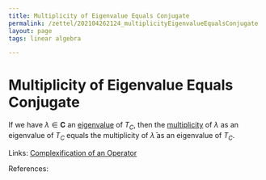 ```yaml
---
title: Multiplicity of Eigenvalue Equals Conjugate
permalink: /zettel/202104262124_multiplicityEigenvalueEqualsConjugate
layout: page
tags: linear algebra

---
```

# Multiplicity of Eigenvalue Equals Conjugate

If we have $\lambda \in \mathbf{C}$ an [eigenvalue](202102120912_eigenvalueDefinition) of $T_C$, then the 
[multiplicity](202104241520_multiplictyDefinitionEigenvalue) of $\lambda$ as an eigenvalue of $T_C$ equals
the multiplicity of $\bar{\lambda}$ as an eigenvalue of $T_C$.

Links: [Complexification of an Operator](202104251532_complexificationOperator)

References: 

